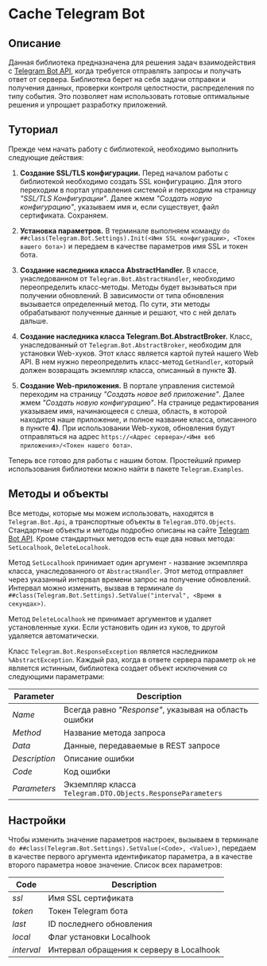 # Cache Telegram Bot

## Описание
Данная библиотека предназначена для решения задач взаимодействия с [Telegram Bot API](https://core.telegram.org/bots/api), когда требуется отправлять запросы и получать ответ от сервера. Библиотека берет на себя задачи отправки и получения данных, проверки контроля целостности, распределения по типу события. Это позволяет нам использовать готовые оптимальные решения и упрощает разработку приложений.

## Туториал
Прежде чем начать работу с библиотекой, необходимо выполнить следующие действия:

1) **Создание SSL/TLS конфигурации.**
Перед началом работы с библиотекой необходимо создать SSL конфигурацию. Для этого переходим в портал управления системой и переходим на страницу *"SSL/TLS Конфигурации"*. Далее жмем *"Создать новую конфигурацию"*, указываем имя и, если существует, файл сертификата. Сохраняем.

2) **Установка параметров.**
В терминале выполняем команду `do ##class(Telegram.Bot.Settings).Init(<Имя SSL конфигурации>, <Токен вашего бота>)` и передаем в качестве параметров имя SSL и токен бота.

3) **Создание наследника класса AbstractHandler.**
В классе, унаследованном от `Telegram.Bot.AbstractHandler`, необходимо переопределить класс-методы. Методы будет вызываться при получении обновлений. В зависимости от типа обновления вызывается определенный метод. По сути, эти методы обрабатывают полученные данные и решают, что с ней делать дальше.

4) **Создание наследника класса Telegram.Bot.AbstractBroker.**
Класс, унаследованный от `Telegram.Bot.AbstractBroker`, необходим для установки Web-хуков. Этот класс является картой путей нашего Web API. В нем нужно переопределить класс-метод `GetHandler`, который должен возвращать экземпляр класса, описанный в пункте **3)**.

5) **Создание Web-приложения.**
В портале управления системой переходим на страницу *"Создать новое веб приложение"*. Далее жмем *"Создать новую конфигурацию"*. На странице редактирования указываем имя, начинающееся с слеша, область, в которой находится наше приложение, и полное название класса, описанного в пункте **4)**. При использовании Web-хуков, обновления будут отправляться на адрес `https://<Адрес сервера>/<Имя веб приложения>/<Токен нашего бота>`.

Теперь все готово для работы с нашим ботом. Простейший пример использования библиотеки можно найти в пакете `Telegram.Examples`.

## Методы и объекты

Все методы, которые мы можем использовать, находятся в `Telegram.Bot.Api`, а транспортные объекты в `Telegram.DTO.Objects`. Стандартные объекты и методы подробно описаны на сайте [Telegram Bot API](https://core.telegram.org/bots/api). Кроме стандартных методов есть еще два новых метода: `SetLocalhook`, `DeleteLocalhook`.

Метод `SetLocalhook` принимает один аргумент - название экземпляра класса, унаследованного от `AbstractHandler`. Этот метод отправляет через указанный интервал времени запрос на получение обновлений. Интервал можно изменить, вызвав в терминале `do ##class(Telegram.Bot.Settings).SetValue("interval", <Время в секундах>)`.

Метод `DeleteLocalhook` не принимает аргументов и удаляет установленные хуки. Если установить один из хуков, то другой удаляется автоматически.

Класс `Telegram.Bot.ResponseException` является наследником `%AbstractException`. Каждый раз, когда в ответе сервера параметр `ok` не является истинным, библиотека создает объект исключения со следующими параметрами: 

Parameter | Description
--- | ---
*Name* | Всегда равно *"Response"*, указывая на область ошибки
*Method* | Название метода запроса
*Data* | Данные, передаваемые в REST запросе
*Description* | Описание ошибки
*Code* | Код ошибки
*Parameters* | Экземпляр класса `Telegram.DTO.Objects.ResponseParameters`

## Настройки

Чтобы изменить значение параметров настроек, вызываем в терминале `do ##class(Telegram.Bot.Settings).SetValue(<Code>, <Value>)`, передаем в качестве первого аргумента идентификатор параметра, а в качестве второго параметра новое значение. Список всех параметров:

Code | Description
--- | ---
*ssl* | Имя SSL сертификата
*token* | Токен Telegram бота
*last* | ID последнего обновления
*local* | Флаг установки Localhook
*interval* | Интервал обращения к серверу в Localhook